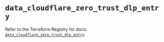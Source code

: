 # `data_cloudflare_zero_trust_dlp_entry`

Refer to the Terraform Registry for docs: [`data_cloudflare_zero_trust_dlp_entry`](https://registry.terraform.io/providers/cloudflare/cloudflare/5.4.0/docs/data-sources/zero_trust_dlp_entry).
